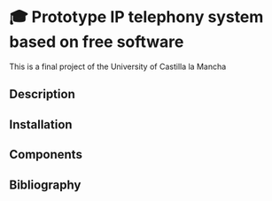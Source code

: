 #  :mortar_board: Prototype IP telephony system based on free software

This is a final project of the University of Castilla la Mancha

## Description

## Installation

## Components

## Bibliography

